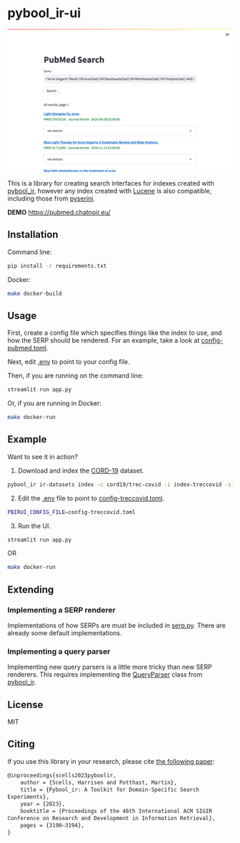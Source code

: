 # pybool_ir-ui

![Screenshot of pybool_ir-ui in action, with a PubMed index](ui-screenshot.png)

This is a library for creating search interfaces for indexes created with [pybool_ir](https://github.com/hscells/pybool_ir), however any index created with [Lucene](https://lucene.apache.org/) is also compatible, including those from [pyserini](https://github.com/castorini/pyserini/).

**DEMO** https://pubmed.chatnoir.eu/

## Installation

Command line:

```bash
pip install -r requirements.txt
```

Docker:

```bash
make docker-build
```

## Usage

First, create a config file which specifies things like the index to use, and how the SERP should be rendered. For an example, take a look at [config-pubmed.toml](config-pubmed.toml).

Next, edit [.env](.env) to point to your config file.

Then, if you are running on the command line:

```bash
streamlit run app.py
```

Or, if you are running in Docker:

```bash
make docker-run
```

## Example

Want to see it in action?

1. Download and index the [CORD-19](https://www.semanticscholar.org/cord19) dataset.
```bash
pybool_ir ir-datasets index -c cord19/trec-covid -i index-treccovid -s1
```

2. Edit the [.env](.env) file to point to [config-treccovid.toml](config-treccovid.toml).

```bash
PBIRUI_CONFIG_FILE=config-treccovid.toml
```

3. Run the UI.
```bash
streamlit run app.py
```

OR

```bash
make docker-run
```

## Extending

### Implementing a SERP renderer

Implementations of how SERPs are must be included in [serp.py](serp.py). There are already some default implementations.

### Implementing a query parser

Implementing new query parsers is a little more tricky than new SERP renderers. This requires implementing the [QueryParser](https://scells.me/pybool_ir/_autosummary/pybool_ir.query.parser.html) class from [pybool_ir](https://github.com/hscells/pybool_ir).

## License

MIT

## Citing

If you use this library in your research, please cite [the following paper](https://dl.acm.org/doi/10.1145/3539618.3591819):

```
@inproceedings{scells2023pyboolir,
    author = {Scells, Harrisen and Potthast, Martin},
    title = {Pybool_ir: A Toolkit for Domain-Specific Search Experiments},
    year = {2023},
    booktitle = {Proceedings of the 46th International ACM SIGIR Conference on Research and Development in Information Retrieval},
    pages = {3190–3194},
}
```